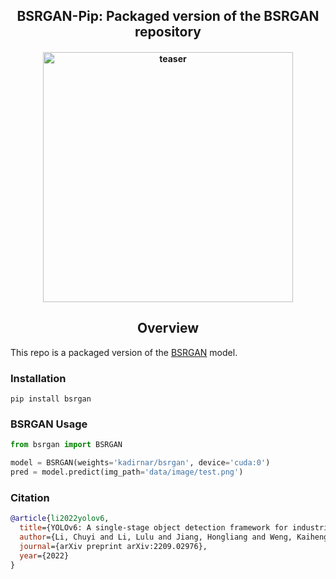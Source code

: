 <div align="center">
<h2>
  BSRGAN-Pip: Packaged version of the BSRGAN repository  
</h2>
<h4>
    <img width="400" alt="teaser" src="docs/results.png">
</h4>
</div>

## <div align="center">Overview</div>

This repo is a packaged version of the [BSRGAN](https://github.com/cszn/BSRGAN) model.
### Installation
```
pip install bsrgan
```

### BSRGAN Usage
```python
from bsrgan import BSRGAN

model = BSRGAN(weights='kadirnar/bsrgan', device='cuda:0')
pred = model.predict(img_path='data/image/test.png')
```
### Citation
```bibtex
@article{li2022yolov6,
  title={YOLOv6: A single-stage object detection framework for industrial applications},
  author={Li, Chuyi and Li, Lulu and Jiang, Hongliang and Weng, Kaiheng and Geng, Yifei and Li, Liang and Ke, Zaidan and Li, Qingyuan and Cheng, Meng and Nie, Weiqiang and others},
  journal={arXiv preprint arXiv:2209.02976},
  year={2022}
}
```
